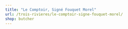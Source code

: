 ```yaml
---
title: "Le Comptoir, Signé Fouquet Morel"
url: /trois-rivieres/le-comptoir-signe-fouquet-morel/
shop: butcher
---
```

